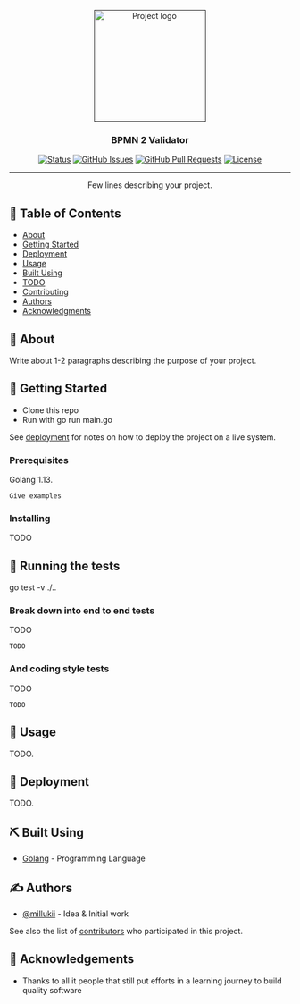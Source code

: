 <p align="center">
  <a href="" rel="noopener">
 <img width=200px height=200px src="https://i.imgur.com/6wj0hh6.jpg" alt="Project logo"></a>
</p>

<h3 align="center">BPMN 2 Validator</h3>

<div align="center">

[![Status](https://img.shields.io/badge/status-active-success.svg)]()
[![GitHub Issues](https://img.shields.io/github/issues/kylelobo/The-Documentation-Compendium.svg)](https://github.com/millukii/bpmn2/issues)
[![GitHub Pull Requests](https://img.shields.io/github/issues-pr/kylelobo/The-Documentation-Compendium.svg)](https://github.com/millukii/bpmn2/pulls)
[![License](https://img.shields.io/badge/license-MIT-blue.svg)](/LICENSE)

</div>

---

<p align="center"> Few lines describing your project.
    <br> 
</p>

## 📝 Table of Contents

- [About](#about)
- [Getting Started](#getting_started)
- [Deployment](#deployment)
- [Usage](#usage)
- [Built Using](#built_using)
- [TODO](../TODO.md)
- [Contributing](../CONTRIBUTING.md)
- [Authors](#authors)
- [Acknowledgments](#acknowledgement)

## 🧐 About <a name = "about"></a>

Write about 1-2 paragraphs describing the purpose of your project.

## 🏁 Getting Started <a name = "getting_started"></a>

- Clone this repo
- Run with go run main.go

See [deployment](#deployment) for notes on how to deploy the project on a live system.

### Prerequisites

Golang 1.13.

```
Give examples
```

### Installing

TODO

## 🔧 Running the tests <a name = "tests"></a>

go test -v ./..

### Break down into end to end tests

TODO

```
TODO
```

### And coding style tests

TODO

```
TODO
```

## 🎈 Usage <a name="usage"></a>

TODO.

## 🚀 Deployment <a name = "deployment"></a>

TODO.

## ⛏️ Built Using <a name = "built_using"></a>

- [Golang](https://golang.org/) - Programming Language

## ✍️ Authors <a name = "authors"></a>

- [@millukii](https://github.com/millukii) - Idea & Initial work

See also the list of [contributors](https://github.com/millukii/docs/contributors) who participated in this project.

## 🎉 Acknowledgements <a name = "acknowledgement"></a>

- Thanks to all it people that still put efforts in a learning journey to build quality software
